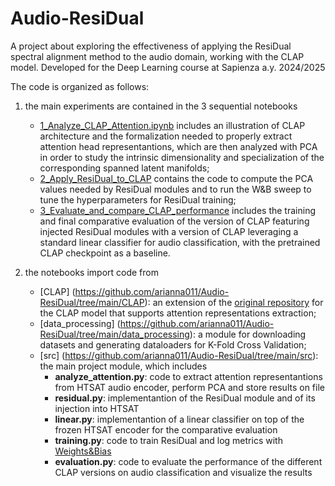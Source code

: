 # Audio-ResiDual
A project about exploring the effectiveness of applying the ResiDual spectral alignment method to the audio domain, working with the CLAP model. Developed for the Deep Learning course at Sapienza a.y. 2024/2025

The code is organized as follows:

1. the main experiments are contained in the 3 sequential notebooks
    - [1_Analyze_CLAP_Attention.ipynb](https://github.com/arianna011/Audio-ResiDual/blob/main/1_Analyze_CLAP_Attention.ipynb) includes an illustration of CLAP architecture and the formalization needed to properly extract attention head representantions, which are then  analyzed with PCA in order to study the intrinsic dimensionality and specialization of the corresponding spanned latent manifolds;
    - [2_Apply_ResiDual_to_CLAP](https://github.com/arianna011/Audio-ResiDual/blob/main/2_Apply_ResiDual_to_CLAP.ipynb) contains the code to compute the PCA values needed by ResiDual modules and to run the W&B sweep to tune the hyperparameters for ResiDual training;
    - [3_Evaluate_and_compare_CLAP_performance](https://github.com/arianna011/Audio-ResiDual/blob/main/3_Evaluate_and_compare_CLAP_performance.ipynb) includes the training and final comparative evaluation of the version of CLAP featuring injected ResiDual modules with  a version of CLAP leveraging a standard linear classifier for audio classification, with the pretrained CLAP checkpoint as a baseline.
  
2. the notebooks import code from
    -  [CLAP] (https://github.com/arianna011/Audio-ResiDual/tree/main/CLAP): an extension of the [original repository](https://github.com/LAION-AI/CLAP) for the CLAP model that supports attention representations extraction;
    -  [data_processing] (https://github.com/arianna011/Audio-ResiDual/tree/main/data_processing): a module for downloading datasets and generating dataloaders for K-Fold Cross Validation;
    -  [src] (https://github.com/arianna011/Audio-ResiDual/tree/main/src): the main project module, which includes
          - **analyze_attention.py**: code to extract attention representantions from HTSAT audio encoder, perform PCA and store results on file
          - **residual.py**: implementantion of the ResiDual module and of its injection into HTSAT
          - **linear.py**: implementantion of a linear classifier on top of the frozen HTSAT encoder for the comparative evaluation
          - **training.py**: code to train ResiDual and log metrics with [Weights&Bias](https://wandb.ai/site/)
          - **evaluation.py**: code to evaluate the performance of the different CLAP versions on audio classification and visualize the results
